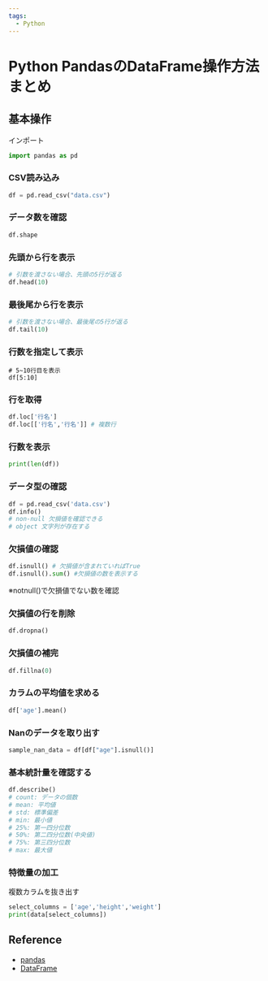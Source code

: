 ```yaml
---
tags:
  - Python
---
```


# Python PandasのDataFrame操作方法まとめ

## 基本操作
インポート
```py
import pandas as pd
```

### CSV読み込み
```py
df = pd.read_csv("data.csv")
```

### データ数を確認
```py
df.shape
```

### 先頭から行を表示
```py
# 引数を渡さない場合、先頭の5行が返る
df.head(10)
```

### 最後尾から行を表示
```py
# 引数を渡さない場合、最後尾の5行が返る
df.tail(10)
```

### 行数を指定して表示
```Py
# 5~10行目を表示
df[5:10]
```

### 行を取得
```py
df.loc['行名']
df.loc[['行名','行名']] # 複数行
```

### 行数を表示
```py
print(len(df))
```

### データ型の確認
```py
df = pd.read_csv('data.csv')
df.info()
# non-null 欠損値を確認できる
# object 文字列が存在する
```

### 欠損値の確認
```py
df.isnull() # 欠損値が含まれていればTrue
df.isnull().sum() #欠損値の数を表示する
```
※notnull()で欠損値でない数を確認

### 欠損値の行を削除
```py
df.dropna()
```

### 欠損値の補完
```py
df.fillna(0)
```

### カラムの平均値を求める
```py
df['age'].mean()
```

### Nanのデータを取り出す
```py
sample_nan_data = df[df["age"].isnull()]
```

### 基本統計量を確認する
```py
df.describe()
# count: データの個数
# mean: 平均値
# std: 標準偏差
# min: 最小値
# 25%: 第一四分位数
# 50%: 第二四分位数(中央値)
# 75%: 第三四分位数
# max: 最大値
```

### 特徴量の加工
複数カラムを抜き出す
```py
select_columns = ['age','height','weight']
print(data[select_columns])
```

## Reference
- [pandas](https://pandas.pydata.org/)
- [DataFrame](https://pandas.pydata.org/docs/reference/frame.html)